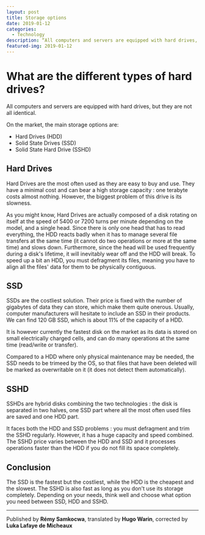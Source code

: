 ```yaml
---
layout: post
title: Storage options
date: 2019-01-12
categories:
  - Technology
description: “All computers and servers are equipped with hard drives, but they are not all identical.”
featured-img: 2019-01-12
---
```


# What are the different types of hard drives?

All computers and servers are equipped with hard drives, but they are not all identical.

On the market, the main storage options are:

- Hard Drives (HDD)
- Solid State Drives (SSD)
- Solid State Hard Drive (SSHD)

## Hard Drives

Hard Drives are the most often used as they are easy to buy and use. They have a minimal cost and can bear a high storage capacity : one terabyte costs almost nothing. However, the biggest problem of this drive is its slowness.

As you might know, Hard Drives are actually composed of a disk rotating on itself at the speed of 5400 or 7200 turns per minute	depending on the model, and a single head. Since there is only one head that has to read everything, the HDD reacts badly when it has to manage several file transfers at the same time (it cannot do two operations or more at the same time) and slows down. Furthermore, since the head will be used frequently during a disk's lifetime, it will inevitably wear off and the HDD will break. To speed up a bit an HDD, you must defragment its files, meaning you have to align all the files' data for them to be physically contiguous.

## SSD

SSDs are the costliest solution. Their price is fixed with the number of gigabytes of data they can store, which make them quite onerous. Usually, computer manufacturers will hesitate to include an SSD in their products. We can find 120 GB SSD, which is about 11% of the capacity of a HDD.

It is however currently the fastest disk on the market as its data is stored on small electrically charged cells, and can do many operations at the same time (read/write or transfer).

Compared to a HDD where only physical maintenance may be needed, the SSD needs to be trimeed by the OS, so that files that have been deleted will be marked as overwritable on it (it does not detect them automatically).

## SSHD

SSHDs are hybrid disks combining the two technologies : the disk is separated in two halves, one SSD part where all the most often used files are saved and one HDD part. 

It faces both the HDD and SSD problems : you must defragment and trim the SSHD regularly. However, it has a huge capacity and speed combined. The SSHD price varies between the HDD and SSD and it processes operations faster than the HDD if you do not fill its space completely.

## Conclusion

The SSD is the fastest but the costliest, while the HDD is the cheapest and the slowest. The SSHD is also fast as long as you don't use its storage completely. Depending on your needs, think well and choose what option you need between SSD, HDD and SSHD.

<hr>

Published by **Rémy Samkocwa**, translated by **Hugo Warin**, corrected by **Luka Lafaye de Micheaux**
